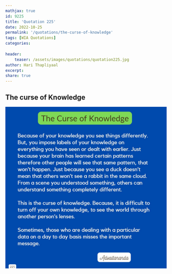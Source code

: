 ```yaml
---
mathjax: true
id: 9225
title: 'Quotation 225'
date: 2022-10-25
permalink: '/quotations/the-curse-of-knowledge'
tags: [WIA Quotations] 
categories: 

header:
    teaser: /assets/images/quotations/quotation225.jpg
author: Hari Thapliyaal 
excerpt:
share: true 
---
```


## The curse of Knowledge

![The curse of Knowledge](/assets/images/quotations/quotation225.jpg)
